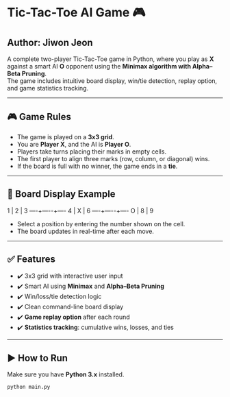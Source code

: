 # Tic-Tac-Toe AI Game 🎮

## Author: Jiwon Jeon

A complete two-player Tic-Tac-Toe game in Python, where you play as **X** against a smart AI **O** opponent using the **Minimax algorithm with Alpha–Beta Pruning**.  
The game includes intuitive board display, win/tie detection, replay option, and game statistics tracking.

---

## 🎮 Game Rules

- The game is played on a **3x3 grid**.
- You are **Player X**, and the AI is **Player O**.
- Players take turns placing their marks in empty cells.
- The first player to align three marks (row, column, or diagonal) wins.
- If the board is full with no winner, the game ends in a **tie**.

---

## 🧱 Board Display Example

1 | 2 | 3
—-+—--+—-
4 | X | 6
—-+—--+—-
O | 8 | 9

- Select a position by entering the number shown on the cell.
- The board updates in real-time after each move.

---

## ✅ Features

- ✔️ 3x3 grid with interactive user input
- ✔️ Smart AI using **Minimax** and **Alpha–Beta Pruning**
- ✔️ Win/loss/tie detection logic
- ✔️ Clean command-line board display
- ✔️ **Game replay option** after each round
- ✔️ **Statistics tracking**: cumulative wins, losses, and ties

---

## ▶️ How to Run

Make sure you have **Python 3.x** installed.

```bash
python main.py
```
